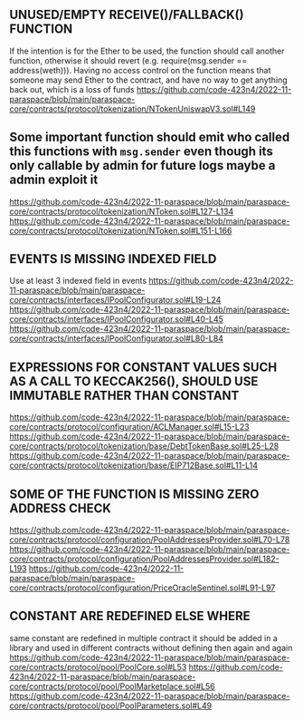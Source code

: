 ## UNUSED/EMPTY RECEIVE()/FALLBACK() FUNCTION
If the intention is for the Ether to be used, the function should call another function, otherwise it should revert (e.g. require(msg.sender == address(weth))). Having no access control on the function means that someone may send Ether to the contract, and have no way to get anything back out, which is a loss of funds 
https://github.com/code-423n4/2022-11-paraspace/blob/main/paraspace-core/contracts/protocol/tokenization/NTokenUniswapV3.sol#L149

## Some important function should emit who called this functions with `msg.sender` even though its only callable by admin for future logs maybe a admin exploit it 
https://github.com/code-423n4/2022-11-paraspace/blob/main/paraspace-core/contracts/protocol/tokenization/NToken.sol#L127-L134
https://github.com/code-423n4/2022-11-paraspace/blob/main/paraspace-core/contracts/protocol/tokenization/NToken.sol#L151-L166

## EVENTS IS MISSING INDEXED FIELD
Use at least 3 indexed field in events 
https://github.com/code-423n4/2022-11-paraspace/blob/main/paraspace-core/contracts/interfaces/IPoolConfigurator.sol#L19-L24
https://github.com/code-423n4/2022-11-paraspace/blob/main/paraspace-core/contracts/interfaces/IPoolConfigurator.sol#L40-L45
https://github.com/code-423n4/2022-11-paraspace/blob/main/paraspace-core/contracts/interfaces/IPoolConfigurator.sol#L80-L84

## EXPRESSIONS FOR CONSTANT VALUES SUCH AS A CALL TO KECCAK256(), SHOULD USE IMMUTABLE RATHER THAN CONSTANT
https://github.com/code-423n4/2022-11-paraspace/blob/main/paraspace-core/contracts/protocol/configuration/ACLManager.sol#L15-L23
https://github.com/code-423n4/2022-11-paraspace/blob/main/paraspace-core/contracts/protocol/tokenization/base/DebtTokenBase.sol#L25-L28
https://github.com/code-423n4/2022-11-paraspace/blob/main/paraspace-core/contracts/protocol/tokenization/base/EIP712Base.sol#L11-L14

## SOME OF THE FUNCTION IS MISSING ZERO ADDRESS CHECK
https://github.com/code-423n4/2022-11-paraspace/blob/main/paraspace-core/contracts/protocol/configuration/PoolAddressesProvider.sol#L70-L78
https://github.com/code-423n4/2022-11-paraspace/blob/main/paraspace-core/contracts/protocol/configuration/PoolAddressesProvider.sol#L182-L193
https://github.com/code-423n4/2022-11-paraspace/blob/main/paraspace-core/contracts/protocol/configuration/PriceOracleSentinel.sol#L91-L97

## CONSTANT ARE REDEFINED ELSE WHERE
same constant are redefined in multiple contract it should be added in a library and used in different contracts without defining then again and again
https://github.com/code-423n4/2022-11-paraspace/blob/main/paraspace-core/contracts/protocol/pool/PoolCore.sol#L53
https://github.com/code-423n4/2022-11-paraspace/blob/main/paraspace-core/contracts/protocol/pool/PoolMarketplace.sol#L56
https://github.com/code-423n4/2022-11-paraspace/blob/main/paraspace-core/contracts/protocol/pool/PoolParameters.sol#L49

